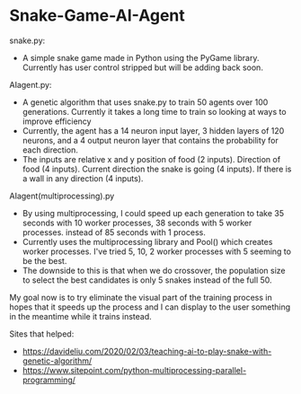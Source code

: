 # Snake-Game-AI-Agent

snake.py:
  - A simple snake game made in Python using the PyGame library. Currently has user control stripped but will be adding back soon.

AIagent.py:
  - A genetic algorithm that uses snake.py to train 50 agents over 100 generations. Currently it takes a long time to train so looking at ways to improve efficiency
  - Currently, the agent has a 14 neuron input layer, 3 hidden layers of 120 neurons, and a 4 output neuron layer that contains the probability for each direction.
  - The inputs are relative x and y position of food (2 inputs). Direction of food (4 inputs). Current direction the snake is going (4 inputs). If there is a wall in any direction (4 inputs).

AIagent(multiprocessing).py
  - By using multiprocessing, I could speed up each generation to take 35 seconds with 10 worker processes, 38 seconds with 5 worker processes. instead of 85 seconds with 1 process.
  - Currently uses the multiprocessing library and Pool() which creates worker processes. I've tried 5, 10, 2 worker processes with 5 seeming to be the best.
  - The downside to this is that when we do crossover, the population size to select the best candidates is only 5 snakes instead of the full 50.

My goal now is to try eliminate the visual part of the training process in hopes that it speeds up the process and I can display to the user something in the meantime while it trains instead.

Sites that helped:
  - https://davideliu.com/2020/02/03/teaching-ai-to-play-snake-with-genetic-algorithm/
  - https://www.sitepoint.com/python-multiprocessing-parallel-programming/
